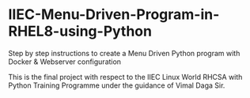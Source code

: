 # IIEC-Menu-Driven-Program-in-RHEL8-using-Python
Step by step instructions to create a Menu Driven Python program with Docker &amp; Webserver configuration

This is the final project with respect to the IIEC Linux World RHCSA with Python Training Programme under the guidance of Vimal Daga Sir.
